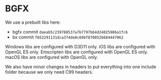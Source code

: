 # BGFX

We use a prebuilt libs here:

- bgfx commit `daeab5c239788537a7b7797b64d24025986a1fc6`
- bx commit `f652291131dca374de8c69bf870852b684447062`

Windows libs are configured with D3D11 only.
iOS libs are configured with OpenGL ES only.
Emscripten libs are configured with OpenGL ES only.
macOS libs are configured with OpenGL only.

We also have minor changes in headers to put everything into one include folder because we only need C99 headers.